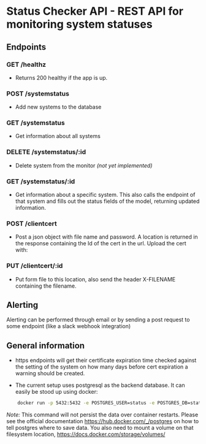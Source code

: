 # Status Checker API - REST API for monitoring system statuses

## Endpoints
### GET /healthz
* Returns 200 healthy if the app is up.
### POST /systemstatus
* Add new systems to the database
### GET /systemstatus
* Get information about all systems 
### DELETE /systemstatus/:id
* Delete system from the monitor _(not yet implemented)_
### GET /systemstatus/:id
* Get information about a specific system. This also calls the endpoint of that system and fills out the status fields of the model, returning updated information.
### POST /clientcert
* Post a json object with file name and password. A location is returned in the response containing the Id of the cert in the url. Upload the cert with: 
### PUT /clientcert/:id
* Put form file to this location, also send the header X-FILENAME containing the filename.
## Alerting
Alerting can be performed through email or by sending a post request to some endpoint (like a slack webhook integration)

## General information
* https endpoints will get their certificate expiration time checked against the setting of the system on how many days before cert expiration a warning should be created.

* The current setup uses postgresql as the backend database. It can easily be stood up using docker:
```bash
    docker run -p 5432:5432 -e POSTGRES_USER=status -e POSTGRES_DB=status -e POSTGRES_PASSWORD=muchs3cretw0w postgres:latest
```
_Note:_ This command will not persist the data over container restarts. Please see the official documentation https://hub.docker.com/_/postgres on how to tell postgres where to save data. You also need to mount a volume on that filesystem location, https://docs.docker.com/storage/volumes/